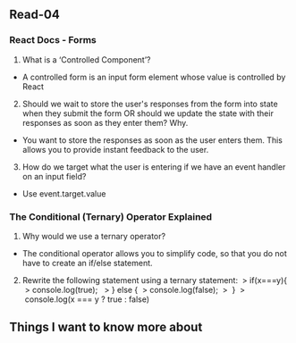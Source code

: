 
## Read-04

### React Docs - Forms
1. What is a ‘Controlled Component’?
- A controlled form is an input form element whose value is controlled by React
2. Should we wait to store the user's responses from the form into state when they submit the form OR should we update the state with their responses as soon as they enter them? Why.
- You want to store the responses as soon as the user enters them. This allows you to provide instant feedback to the user.
3. How do we target what the user is entering if we have an event handler on an input field?
- Use event.target.value

### The Conditional (Ternary) Operator Explained
1. Why would we use a ternary operator?
- The conditional operator allows you to simplify code, so that you do not have to create an if/else statement.
2. Rewrite the following statement using a ternary statement:
 > if(x===y){
 > console.log(true);
  > } else {
 > console.log(false);
 >  }
 >  console.log(x === y ? true : false)

## Things I want to know more about
